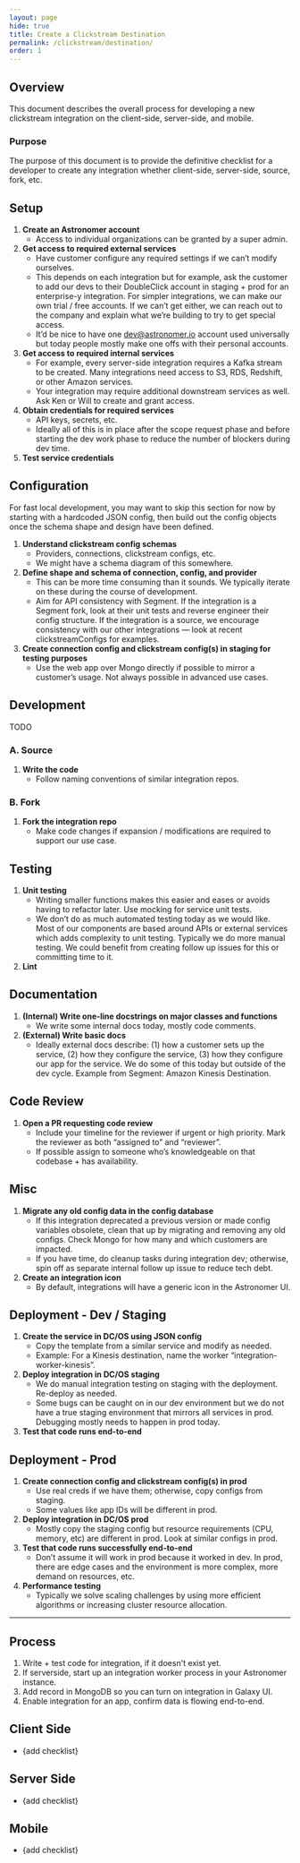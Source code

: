 ```yaml
---
layout: page
hide: true
title: Create a Clickstream Destination
permalink: /clickstream/destination/
order: 1
---
```


## Overview

This document describes the overall process for developing a new clickstream integration on the client-side, server-side, and mobile.

### Purpose

The purpose of this document is to provide the definitive checklist for a developer to create any integration whether client-side, server-side, source, fork, etc.

## Setup

1. **Create an Astronomer account**
	- Access to individual organizations can be granted by a super admin.
1. **Get access to required external services**
	- Have customer configure any required settings if we can’t modify ourselves.
	- This depends on each integration but for example, ask the customer to add our devs to their DoubleClick account in staging + prod for an enterprise-y integration.  For simpler integrations, we can make our own trial / free accounts.  If we can’t get either, we can reach out to the company and explain what we’re building to try to get special access.
	- It’d be nice to have one dev@astronomer.io account used universally but today people mostly make one offs with their personal accounts.
1. **Get access to required internal services**
	- For example, every server-side integration requires a Kafka stream to be created.  Many integrations need access to S3, RDS, Redshift, or other Amazon services.
	- Your integration may require additional downstream services as well.  Ask Ken or Will to create and grant access.
1. **Obtain credentials for required services**
	- API keys, secrets, etc.
	- Ideally all of this is in place after the scope request phase and before starting the dev work phase to reduce the number of blockers during dev time.
1. **Test service credentials**

## Configuration

For fast local development, you may want to skip this section for now by starting with a hardcoded JSON config, then build out the config objects once the schema shape and design have been defined.

1. **Understand clickstream config schemas**
	- Providers, connections, clickstream configs, etc.
	- We might have a schema diagram of this somewhere.
1. **Define shape and schema of connection, config, and provider**
	- This can be more time consuming than it sounds.  We typically iterate on these during the course of development.
	- Aim for API consistency with Segment.  If the integration is a Segment fork, look at their unit tests and reverse engineer their config structure.  If the integration is a source, we encourage consistency with our other integrations — look at recent clickstreamConfigs for examples.
1. **Create connection config and clickstream config(s) in staging for testing purposes**
	- Use the web app over Mongo directly if possible to mirror a customer’s usage.  Not always possible in advanced use cases.

## Development

TODO

### A. Source

1. **Write the code**
	- Follow naming conventions of similar integration repos.

### B. Fork

1. **Fork the integration repo**
	- Make code changes if expansion / modifications are required to support our use case.

## Testing

1. **Unit testing**
	- Writing smaller functions makes this easier and eases or avoids having to refactor later.  Use mocking for service unit tests.
	- We don’t do as much automated testing today as we would like.  Most of our components are based around APIs or external services which adds complexity to unit testing.  Typically we do more manual testing.  We could benefit from creating follow up issues for this or committing time to it.
1. **Lint**

## Documentation

1. **(Internal) Write one-line docstrings on major classes and functions**
	- We write some internal docs today, mostly code comments.
1. **(External) Write basic docs**
	- Ideally external docs describe: (1) how a customer sets up the service, (2) how they configure the service, (3) how they configure our app for the service.  We do some of this today but outside of the dev cycle.  Example from Segment: Amazon Kinesis Destination.

## Code Review

1. **Open a PR requesting code review**
	- Include your timeline for the reviewer if urgent or high priority.  Mark the reviewer as both “assigned to” and “reviewer”.
	- If possible assign to someone who’s knowledgeable on that codebase + has availability.

## Misc

1. **Migrate any old config data in the config database**
	- If this integration deprecated a previous version or made config variables obsolete, clean that up by migrating and removing any old configs.  Check Mongo for how many and which customers are impacted.
	- If you have time, do cleanup tasks during integration dev; otherwise, spin off as separate internal follow up issue to reduce tech debt.
1. **Create an integration icon**
	- By default, integrations will have a generic icon in the Astronomer UI.

## Deployment - Dev / Staging

1. **Create the service in DC/OS using JSON config**
	- Copy the template from a similar service and modify as needed.
	- Example: For a Kinesis destination, name the worker “integration-worker-kinesis”.
1. **Deploy integration in DC/OS staging**
	- We do manual integration testing on staging with the deployment.  Re-deploy as needed.
	- Some bugs can be caught on in our dev environment but we do not have a true staging environment that mirrors all services in prod.  Debugging mostly needs to happen in prod today.
1. **Test that code runs end-to-end**

## Deployment - Prod

1. **Create connection config and clickstream config(s) in prod**
	- Use real creds if we have them; otherwise, copy configs from staging.
	- Some values like app IDs will be different in prod.
1. **Deploy integration in DC/OS prod**
	- Mostly copy the staging config but resource requirements (CPU, memory, etc) are different in prod.  Look at similar configs in prod.
1. **Test that code runs successfully end-to-end**
	- Don’t assume it will work in prod because it worked in dev.  In prod, there are edge cases and the environment is more complex, more demand on resources, etc.
1. **Performance testing**
	- Typically we solve scaling challenges by using more efficient algorithms or increasing cluster resource allocation.

---

## Process

1. Write + test code for integration, if it doesn't exist yet.
2. If serverside, start up an integration worker process in your Astronomer instance.
3. Add record in MongoDB so you can turn on integration in Galaxy UI.
4. Enable integration for an app, confirm data is flowing end-to-end.

## Client Side

* {add checklist}

## Server Side

* {add checklist}

## Mobile

* {add checklist}
